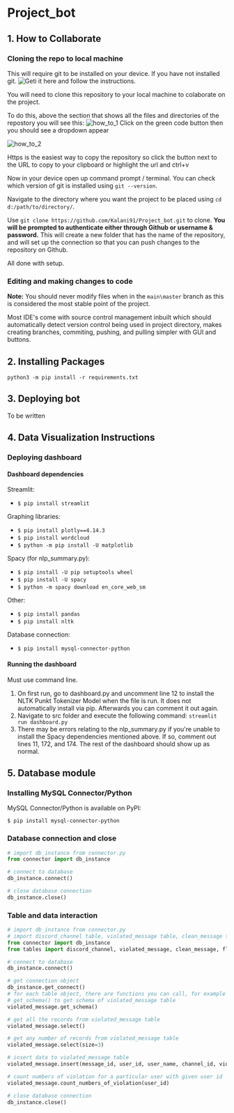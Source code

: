 # Project_bot


## 1. How to Collaborate

### Cloning the repo to local machine

This will require git to be installed on your device. If you have not installed git. ![Geti it here](https://git-scm.com/downloads) and follow the instructions.

You will need to clone this repository to your local machine to colaborate on the project.

To do this, above the section that shows all the files and directories of the repostory you will see this:
![how_to_1](https://user-images.githubusercontent.com/12618900/115331570-7f42ee00-a1d9-11eb-9808-c0648178ec98.png)
Click on the green code button then you should see a dropdown appear

![how_to_2](https://user-images.githubusercontent.com/12618900/115331763-e2348500-a1d9-11eb-9e2b-fffe021b04b1.png)

Https is the easiest way to copy the repository so click the button next to the URL to copy to your clipboard or highlight the url and ctrl+v

Now in your device open up command prompt / terminal. You can check which version of git is installed using `git --version`.

Navigate to the directory where you want the project to be placed using `cd d:/path/to/directory/`.

Use `git clone https://github.com/Kalani91/Project_bot.git` to clone. **You will be prompted to authenticate either through Github or username & password.** This will create a new folder that has the name of the repository, and will set up the connection so that you can push changes to the repository on Github.

All done with setup.

### Editing and making changes to code

**Note:** You should never modify files when in the `main\master` branch as this is considered the most stable point of the project.

Most IDE's come with source control management inbuilt which should automatically detect version control being used in project directory, makes creating branches, commiting, pushing, and pulling simpler with GUI and buttons.

## 2. Installing Packages

```shell
python3 -m pip install -r requirements.txt
```

## 3. Deploying bot

To be written


## 4. Data Visualization Instructions

### Deploying dashboard

#### Dashboard dependencies

Streamlit:

- `$ pip install streamlit`

Graphing libraries:

- `$ pip install plotly==4.14.3`
- `$ pip install wordcloud`
- `$ python -m pip install -U matplotlib`

Spacy (for nlp_summary.py):

- `$ pip install -U pip setuptools wheel`
- `$ pip install -U spacy`
- `$ python -m spacy download en_core_web_sm`

Other:

- `$ pip install pandas`
- `$ pip install nltk`

Database connection:

- `$ pip install mysql-connector-python`

#### Running the dashboard

Must use command line.

1. On first run, go to dashboard.py and uncomment line 12 to install the NLTK Punkt Tokenizer Model when the file is run. It does not automatically install via pip. Afterwards you can comment it out again.
2. Navigate to src folder and execute the following command: `streamlit run dashboard.py`
3. There may be errors relating to the nlp_summary.py if you're unable to install the Spacy dependencies mentioned above. If so, comment out lines 11, 172, and 174. The rest of the dashboard should show up as normal.

## 5. Database module

### Installing MySQL Connector/Python

MySQL Connector/Python is available on PyPI:

```console
$ pip install mysql-connector-python
```

### Database connection and close

```python
# import db_instance from connector.py
from connector import db_instance

# connect to database
db_instance.connect()

# close database connection
db_instance.close()
```

### Table and data interaction

```python
# import db_instance from connector.py
# import discord_channel table, violated_message table, clean_message table, falgged_message table from tables.py
from connector import db_instance
from tables import discord_channel, violated_message, clean_message, flagged_message

# connect to database
db_instance.connect()

# get connection object
db_instance.get_connect()
# for each table object, there are functions you can call, for example
# get_schema() to get schema of violated_message table
violated_message.get_schema()

# get all the records from violated_message table
violated_message.select()

# get any number of records from violated_message table
violated_message.select(size=3)

# insert data to violated_message table
violated_message.insert(message_id, user_id, user_name, channel_id, violation_content, message_content, created_on)

# count numbers of violation for a particular user with given user id
violated_message.count_numbers_of_violation(user_id)

# close database connection
db_instance.close()
```
